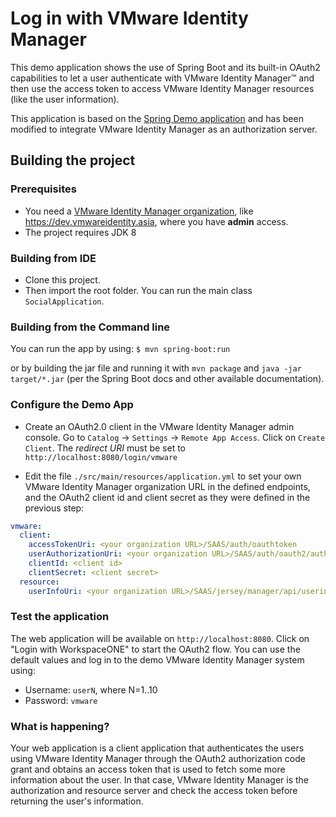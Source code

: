 Log in with VMware Identity Manager
=========================================
<!-- Summary Start -->
This demo application shows the use of Spring Boot and its built-in OAuth2 capabilities to let a user authenticate with VMware Identity Manager™ and then use the access token to access VMware Identity Manager resources (like the user information).
<!-- Summary End -->
This application is based on the [Spring Demo application](https://spring.io/guides/tutorials/spring-boot-oauth2/#_social_login_github)
and has been modified to integrate VMware Identity Manager as an authorization server.

## Building the project

### Prerequisites

- You need a [VMware Identity Manager organization](http://www.air-watch.com/vmware-identity-manager-free-trial), like https://dev.vmwareidentity.asia, where you have __admin__ access.
- The project requires JDK 8

### Building from IDE

* Clone this project.
* Then import the root folder. You can run the main class `SocialApplication`.

### Building from the Command line

You can run the app by using:
`$ mvn spring-boot:run`

or by building the jar file and running it with `mvn package` and `java -jar target/*.jar` (per the Spring Boot docs and other available documentation).

### Configure the Demo App

* Create an OAuth2.0 client in the VMware Identity Manager admin console.
Go to `Catalog` -> `Settings` -> `Remote App Access`. Click on `Create Client`.
The _redirect URI_ must be set to `http://localhost:8080/login/vmware`

* Edit the file `./src/main/resources/application.yml` to set your own VMware Identity Manager organization URL in the defined endpoints,
and the OAuth2 client id and client secret as they were defined in the previous step:

```yaml
vmware:
  client:
    accessTokenUri: <your organization URL>/SAAS/auth/oauthtoken
    userAuthorizationUri: <your organization URL>/SAAS/auth/oauth2/authorize
    clientId: <client id>
    clientSecret: <client secret>
  resource:
    userInfoUri: <your organization URL>/SAAS/jersey/manager/api/userinfo
```

### Test the application

The web application will be available on `http://localhost:8080`. Click on "Login with WorkspaceONE" to start the OAuth2 flow.
You can use the default values and log in to the demo VMware Identity Manager system using:

* Username: `userN`, where N=1..10
* Password: `vmware`

### What is happening?

Your web application is a client application that authenticates the users using VMware Identity Manager
through the OAuth2 authorization code grant and obtains an access token that is used to fetch some more information
about the user. In that case, VMware Identity Manager is the authorization and resource server and check the access token before returning
the user's information.
